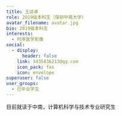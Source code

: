 ```yaml
---
title: 王远卓
role: 2019级本科生（‌保研中南大学）
avatar_filename: avatar.jpg
bio: 2019级本科生
interests:
  - 时序医学影像
social:
  - display:
      header: false
    link: 3435836213@qq.com
    icon_pack: fas
    icon: envelope
superuser: false
user_groups:
  - 已毕业学生
---
```


目前就读于中南，计算机科学与技术专业研究生

